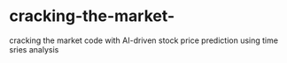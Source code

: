 # cracking-the-market-
cracking the market code with AI-driven stock price prediction using time sries analysis

